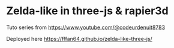 # Zelda-like in three-js & rapier3d

Tuto series from https://www.youtube.com/@codeurdenuit8783

Deployed here https://fffan64.github.io/zelda-like-three-js/
